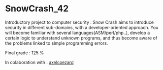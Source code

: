 # SnowCrash_42

Introductory project to computer security :
    Snow Crash aims to introduce security in different sub-domains, with a developer-oriented approach. You will become familiar with several languages ​​(ASM/perl/php..), develop a certain logic to understand unknown programs, and thus become aware of the problems linked to simple programming errors.

Final grade : 125 %

In colaboration with : [axelcoezard](https://github.com/axelcoezard)
